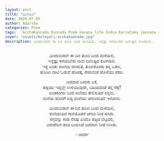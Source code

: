 ```yaml
---
layout: post
title: "ಮಳೆಯಲಿ"
date: 2020-07-05
author: Adarsha
categories: Poem
tags:	AcchaKannada Kannada Poem kavana life India Karnataka jeevana rain male nature season happy
cover: "assets/maleyali-acchakannada.jpg"
description: ಮಿಂದುಬಿಡಲೇ ಈ ದಿನ ತುಂಬಿ ಬಂದ ಮಳೆಯಲಿ, ಇನ್ನೆಷ್ಟು ಕಳೆಯಬೇಕು ದಿನನಿತ್ಯದ ಕೊಳೆಯಲಿ.
---
```


<p align ="center"> ಮಿಂದುಬಿಡಲೇ ಈ ದಿನ ತುಂಬಿ ಬಂದ ಮಳೆಯಲಿ, <br>
ಇನ್ನೆಷ್ಟು ಕಳೆಯಬೇಕು ನಾನು ದಿನನಿತ್ಯದ ಕೊಳೆಯಲಿ. <br>
ಇತ್ತ ಬಂತು ಮಲೆಯ ಮಾರುತ, ತುಂಬಿಕೊಂಡು ತನ್ನ ಒಡಲ, <br>
ಹೊಸಿಲ ದಾಟಿ ಓಡುವೆ ಹೊರಕ್ಕೆ, ಸೇರುವಂತೆ ಹೊಳೆಯು ಕಡಲ. </p>

<p align ="center"> ಜಡವಾದ ಬದುಕು ಏಕೆ, <br>
ಹಕ್ಕಿಯು ಇದ್ದಲ್ಲೇ ಉಳಿಯುವುದೇ, ಬಡಿಯದಂತೆ ತನ್ನ ರೆಕ್ಕೆ? <br>
ಅಂತರಂಗದಿ ಬಂದ ಅಲೆಯು ತೇಲಿಸುತಿದೆ ನನ್ನನು, <br>
ಮನೆಯ ಹೊರಗೆ ಬಿದ್ದ ಮಳೆಯು ಚಿಗುರಿಸುತಿದೆ ಇಳೆಯನು. </p>

<p align ="center"> ಮಿಂದುಬಿಡಲೇ ಈ ದಿನ ತುಂಬಿ ಬಂದ ಮಳೆಯಲಿ, <br>
ಕುಣಿಯುತಿದೆ ಗಾಳಿಯೊಡನೆ ಚಿಗುರಿ ನಿಂತ ಹಸಿರು. <br>
ಸಗ್ಗವನ್ನು ಕಂಡ ನೆನಪು ಎಂದೊ ಹತ್ತಿದ ಬೆಟ್ಟದಲಿ, <br>
ಎರುಪೇರಿನ ಹಾದಿ ಬಯಸಿದೆ ಜಡವಾಗಿ ನಿಂತ ಉಸಿರು. </p>

<p align ="center"> - ಆದರ್ಶ</p>
